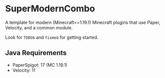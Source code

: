 # SuperModernCombo

A template for modern (Minecraft<=1.19.1) Minecraft plugins that use Paper, Velocity, and a
common module.

Look for `TODO`s and `fixme`s for getting started.

## Java Requirements

* PaperSpigot: 17 (MC 1.19.1)
* Velocity: 11
